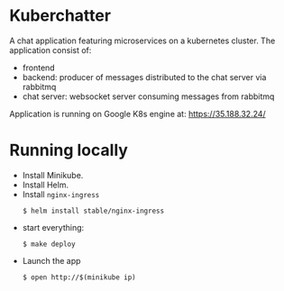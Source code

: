 # Kuberchatter
A chat application featuring microservices on a kubernetes cluster.
The application consist of:
  - frontend
  - backend: producer of messages distributed to the chat server via rabbitmq
  - chat server: websocket server consuming messages from rabbitmq

Application is running on Google K8s engine at: https://35.188.32.24/

# Running locally
- Install Minikube.
- Install Helm.
- Install `nginx-ingress`
  ```
  $ helm install stable/nginx-ingress
  ```
- start everything:
  ```
  $ make deploy
  ```
- Launch the app
  ```
  $ open http://$(minikube ip)
  ```
